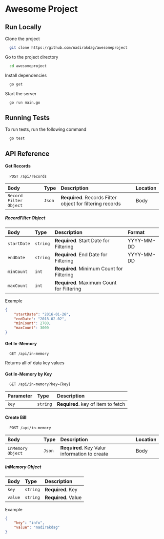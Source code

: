 
# Awesome Project

## Run Locally

Clone the project

```bash
  git clone https://github.com/nadirakdag/awesomeproject
```

Go to the project directory

```bash
  cd awesomeproject
```

Install dependencies

```bash
  go get
```

Start the server

```bash
  go run main.go
```
  
## Running Tests

To run tests, run the following command

```bash
  go test
```

  
## API Reference

#### Get Records

```http
  POST /api/records
```

| Body | Type     | Description                       | Location |
| :-------- | :------- | :-------------------------------- | :------ |
| `Record Filter Object` | `Json` | **Required**. Records Filter object for filtering records | Body |

##### RecordFilter Object
| Body | Type     | Description                       | Format |
| :-------- | :------- | :-------------------------------- | :------ |
| `startDate` | `string` | **Required**. Start Date for Filtering | YYYY-MM-DD |
| `endDate` | `string` | **Required**. End Date for Filtering | YYYY-MM-DD |
| `minCount` | `int` | **Required**. Minimum Count for Filtering | |
| `maxCount` | `int` | **Required**. Maximum Count for Filtering | |

Example
````Json
{
    "startDate": "2016-01-26",
    "endDate": "2018-02-02",
    "minCount": 2700,
    "maxCount": 3000
}
````

#### Get In-Memory

```http
  GET /api/in-memory
```

Returns all of data key values

#### Get In-Memory by Key

```http
  GET /api/in-memory?key={key}
```

| Parameter | Type     | Description                       |
| :-------- | :------- | :-------------------------------- |
| `key`      | `string` | **Required**. key of item to fetch |


#### Create Bill

```http
  POST /api/in-memory
```

| Body | Type     | Description                       | Location |
| :-------- | :------- | :-------------------------------- | :------ |
| `InMemory Object` | `Json` | **Required**. Key Valur information to create | Body |


##### InMemory Object
| Body | Type     | Description                       |
| :-------- | :------- | :-------------------------------- |
| `key` | `string` | **Required**. Key |
| `value` | `string` | **Required**. Value |

Example
````Json
{
    "key": "info",
    "value": "nadirakdag"
}
````
